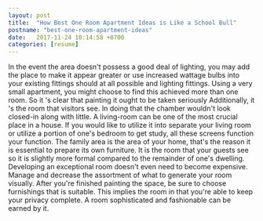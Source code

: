 ```yaml
---
layout: post
title:  "How Best One Room Apartment Ideas is Like a School Bull"
postname: "best-one-room-apartment-ideas"
date:   2017-11-24 10:14:58 +0700
categories: [resume]
---
```

In the event the area doesn't possess a good deal of lighting, you may add the place to make it appear greater or use increased wattage bulbs into your existing fittings should at all possible and lighting fittings. Using a very small apartment, you might choose to find this achieved more than one room. So it 's clear that painting it ought to be taken seriously Additionally, it 's the room that visitors see. In doing that the chamber wouldn't look closed-in along with little. A living-room can be one of the most crucial place in a house. If you would like to utilize it into separate your living room or utilize a portion of one's bedroom to get study, all these screens function your function. The family area is the area of your home, that's the reason it is essential to prepare its own furniture. It is the room that your guests see so it is slightly more formal compared to the remainder of one's dwelling. Developing an exceptional room doesn't even need to become expensive. Manage and decrease the assortment of what to generate your room visually. After you're finished painting the space, be sure to choose furnishings that is suitable. This implies the room in that you're able to keep your privacy complete. A room sophisticated and fashionable can be earned by it.
